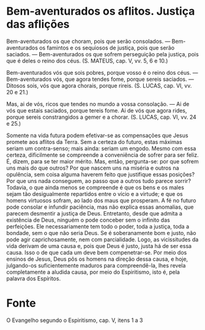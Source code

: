 # Bem-aventurados os aflitos. Justiça das aflições

Bem-aventurados os que choram, pois que serão consolados. — Bem-aventurados os famintos e os sequiosos de justiça, pois que serão saciados. — Bem-aventurados os que sofrem perseguição pela justiça, pois que é deles o reino dos céus. (S. MATEUS, cap. V, vv. 5, 6 e 10.)

Bem-aventurados vós que sois pobres, porque vosso é o reino dos céus. — Bem-aventurados vós, que agora tendes fome, porque sereis saciados. — Ditosos sois, vós que agora chorais, porque rireis. (S. LUCAS, cap. VI, vv. 20 e 21.) 

Mas, ai de vós, ricos que tendes no mundo a vossa consolação. — Ai de vós que estais saciados, porque tereis fome. Ai de vós que agora rides, porque sereis constrangidos a gemer e a chorar. (S. LUCAS, cap. VI, vv. 24 e 25.)

Somente na vida futura podem efetivar-se as compensações que Jesus promete aos aflitos da Terra. Sem a certeza do futuro, estas máximas seriam um contra-senso; mais ainda: seriam um engodo. Mesmo com essa certeza, dificilmente se compreende a conveniência de sofrer para ser feliz. É, dizem, para se ter maior mérito. Mas, então, pergunta-se: por que sofrem uns mais do que outros? Por que nascem uns na miséria e outros na opulência, sem coisa alguma haverem feito que justifique essas posições? Por que uns nada conseguem, ao passo que a outros tudo parece sorrir? Todavia, o que ainda menos se compreende é que os bens e os males sejam tão desigualmente repartidos entre o vício e a virtude; e que os homens virtuosos sofram, ao lado dos maus que prosperam. A fé no futuro pode consolar e infundir paciência, mas não explica essas anomalias, que parecem desmentir a justiça de Deus. Entretanto, desde que admita a existência de Deus, ninguém o pode conceber sem o infinito das perfeições. Ele necessariamente tem todo o poder, toda a justiça, toda a bondade, sem o que não seria Deus. Se é soberanamente bom e justo, não pode agir caprichosamente, nem com parcialidade. Logo, as vicissitudes da vida derivam de uma causa e, pois que Deus é justo, justa há de ser essa causa. Isso o de que cada um deve bem compenetrar-se. Por meio dos ensinos de Jesus, Deus pôs os homens na direção dessa causa, e hoje, julgando-os suficientemente maduros para compreendê-la, lhes revela completamente a aludida causa, por meio do Espiritismo, isto é, pela palavra dos Espíritos.

# Fonte
O Evangelho segundo o Espiritismo, cap. V, itens 1 a 3

